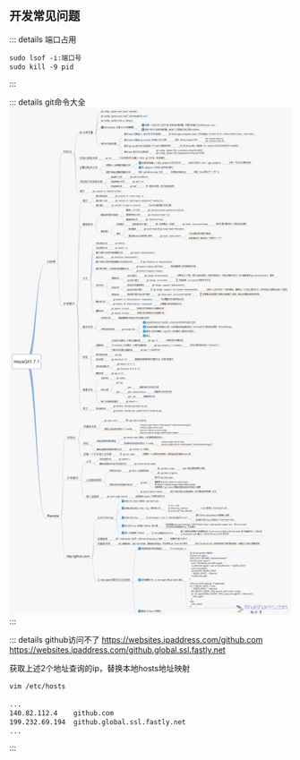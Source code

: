## 开发常见问题

::: details 端口占用
```shell script
sudo lsof -i:端口号
sudo kill -9 pid
```
:::

::: details git命令大全
![git命令大全](/img/git-directive.png)
:::

::: details github访问不了
https://websites.ipaddress.com/github.com
https://websites.ipaddress.com/github.global.ssl.fastly.net

获取上述2个地址查询的ip，替换本地hosts地址映射
```shell script
vim /etc/hosts

...
140.82.112.4    github.com
199.232.69.194  github.global.ssl.fastly.net
...

```
:::


